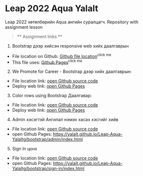 # Leap 2022 Aqua Yalalt
Leap 2022 хөтөлбөрийн Aqua ангийн суралцагч. Repository with assignment lesson
> ** Assignment links **
1. Bootstrap дээр хийсэн responsive web хийх даалгаврын 
- File location on Github: [Github file location](https://github.com/Yalalt/Leap-Aqua-Yalaltg/blob/main/bootstrap/responsive-web/index.html)<sup>click me</sup>
- This file uses: [Github Pages](https://yalalt.github.io/Leap-Aqua-Yalaltg/bootstrap/responsive-web/index.html)<sup>click me</sup> 
2. We Promote for Career - Bootstrap дээр хийх даалгаврын:
- File location link: [open Github source code](https://github.com/Yalalt/Leap-Aqua-Yalaltg/tree/main/bootstrap/promote-career)
- Deploy web link: [open Github Pages](https://yalalt.github.io/Leap-Aqua-Yalaltg/bootstrap/promote-career/index.html)
3. Color rows using Bootstrap Даалгавар:
- File location link: [open Github source code](https://github.com/Yalalt/Leap-Aqua-Yalaltg/tree/main/bootstrap/color-rows)
- Deploy web link: [open Github Pages](https://yalalt.github.io/Leap-Aqua-Yalaltg/bootstrap/color-rows/index.html)
4. Admin хэсэгтэй Ангилал нэмэх хасах хэсгийг хийв
- File location link: [open Github source code](https://github.com/Yalalt/Leap-Aqua-Yalaltg/blob/main/bootstrap/admin/index.html)
- open Github Pages: https://yalalt.github.io/Leap-Aqua-Yalaltg/bootstrap/admin/index.html
5. Sign In цонх 
- File location link: [open Github source code](https://github.com/Yalalt/Leap-Aqua-Yalaltg/tree/main/bootstrap/sign-in)
- open Github Pages: https://yalalt.github.io/Leap-Aqua-Yalaltg/bootstrap/sign-in/index.html  

